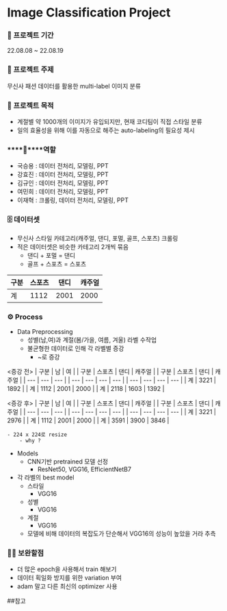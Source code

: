 
# Image Classification Project


### ****📅**** 프로젝트 기간

22.08.08 ~ 22.08.19

### ****📔**** 프로젝트 주제

무신사 패션 데이터를 활용한 multi-label 이미지 분류

### ****📔**** 프로젝트 목적
- 계절별 약 1000개의 이미지가 유입되지만, 현재 코디팀이 직접 스타일 분류
- 일의 효율성을 위해 이를 자동으로 해주는 auto-labeling의 필요성 제시

### ****💪****역할

- 국승용 : 데이터 전처리, 모델링, PPT
- 강효진 : 데이터 전처리, 모델링, PPT
- 김규인 : 데이터 전처리, 모델링, PPT
- 여민희 : 데이터 전처리, 모델링, PPT
- 이재혁 : 크롤링, 데이터 전처리, 모델링, PPT

### ****🗄️**** 데이터셋

- 무신사 스타일 카테고리(캐주얼, 댄디, 포멀, 골프, 스포츠) 크롤링
- 적은 데이터셋은 비슷한 카테고리 2개씩 묶음
    - 댄디 + 포멀 = 댄디
    - 골프 + 스포츠 = 스포츠

| 구분 | 스포츠 | 댄디 | 캐주얼 |
| --- | --- | --- | --- |
| 계 | 1112 | 2001 | 2000 |

### ****⚙️ Process****

- Data Preprocessing
    - 성별(남,여)과 계절(봄/가을, 여름, 겨울) 라벨 수작업
    - 불균형한 데이터로 인해 각 라벨별 증강
        - ~로 증강

<증강 전>
| 구분 | 남 | 여 |       | 구분 | 스포츠 | 댄디 | 캐주얼 |   | 구분 | 스포츠 | 댄디 | 캐주얼 |
| --- | --- | --- |    | --- | --- | --- | --- |     | --- | --- | --- | --- |
| 계 | 3221 | 1892 |   | 계 | 1112 | 2001 | 2000 |    | 계 | 2118 | 1603 | 1392 |

<증강 후>
 | 구분 | 남 | 여 |     | 구분 | 스포츠 | 댄디 | 캐주얼 |    | 구분 | 스포츠 | 댄디 | 캐주얼 |
 | --- | --- | --- |  | --- | --- | --- | --- |      | --- | --- | --- | --- |
 | 계 | 3221 | 2976 |  | 계 | 1112 | 2001 | 2000 |    | 계 | 3591 | 3900 | 3846 |
 
    - 224 x 224로 resize
        - why ? 




- Models
    - CNN기반 pretrained 모델 선정
        - ResNet50, VGG16, EfficientNetB7
- 각 라벨의 best model
    - 스타일
        - VGG16
    - 성별
        - VGG16
    - 계절
        - VGG16
    - 모델에 비해 데이터의 복잡도가 단순해서 VGG16의 성능이 높았을 거라 추측

### 🙌🏻 보완할점

- 더 많은 epoch을 사용해서 train 해보기
- 데이터 획일화 방지를 위한 variation 부여
- adam 말고 다른 최신의 optimizer 사용

##참고

